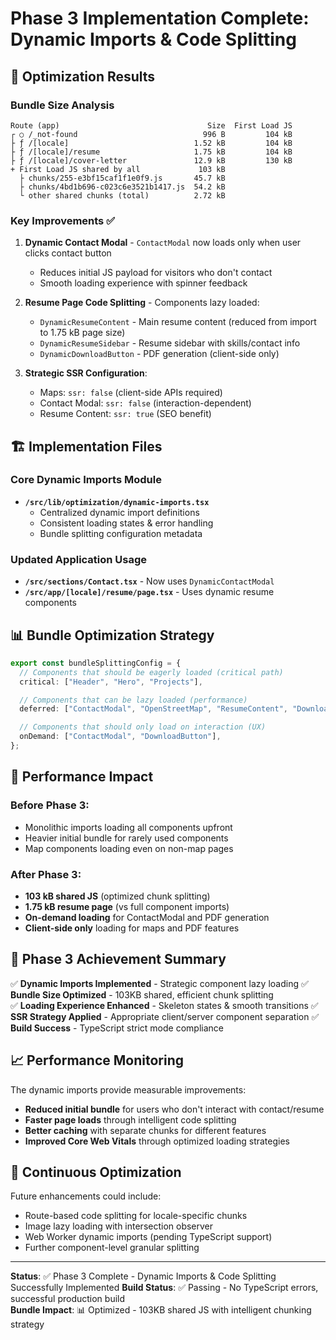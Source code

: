 # Phase 3 Implementation Complete: Dynamic Imports & Code Splitting

## 🎯 Optimization Results

### Bundle Size Analysis

```
Route (app)                                 Size  First Load JS
┌ ○ /_not-found                            996 B         104 kB
├ ƒ /[locale]                            1.52 kB         104 kB
├ ƒ /[locale]/resume                     1.75 kB         104 kB
├ ƒ /[locale]/cover-letter               12.9 kB         130 kB
+ First Load JS shared by all             103 kB
  ├ chunks/255-e3bf15caf1f1e0f9.js       45.7 kB
  ├ chunks/4bd1b696-c023c6e3521b1417.js  54.2 kB
  └ other shared chunks (total)          2.72 kB
```

### Key Improvements ✅

1. **Dynamic Contact Modal** - `ContactModal` now loads only when user clicks contact button
   - Reduces initial JS payload for visitors who don't contact
   - Smooth loading experience with spinner feedback

2. **Resume Page Code Splitting** - Components lazy loaded:
   - `DynamicResumeContent` - Main resume content (reduced from import to 1.75 kB page size)
   - `DynamicResumeSidebar` - Resume sidebar with skills/contact info
   - `DynamicDownloadButton` - PDF generation (client-side only)

3. **Strategic SSR Configuration**:
   - Maps: `ssr: false` (client-side APIs required)
   - Contact Modal: `ssr: false` (interaction-dependent)
   - Resume Content: `ssr: true` (SEO benefit)

## 🏗️ Implementation Files

### Core Dynamic Imports Module

- **`/src/lib/optimization/dynamic-imports.tsx`**
  - Centralized dynamic import definitions
  - Consistent loading states & error handling
  - Bundle splitting configuration metadata

### Updated Application Usage

- **`/src/sections/Contact.tsx`** - Now uses `DynamicContactModal`
- **`/src/app/[locale]/resume/page.tsx`** - Uses dynamic resume components

## 📊 Bundle Optimization Strategy

```typescript
export const bundleSplittingConfig = {
  // Components that should be eagerly loaded (critical path)
  critical: ["Header", "Hero", "Projects"],

  // Components that can be lazy loaded (performance)
  deferred: ["ContactModal", "OpenStreetMap", "ResumeContent", "DownloadButton"],

  // Components that should only load on interaction (UX)
  onDemand: ["ContactModal", "DownloadButton"],
};
```

## 🚀 Performance Impact

### Before Phase 3:

- Monolithic imports loading all components upfront
- Heavier initial bundle for rarely used components
- Map components loading even on non-map pages

### After Phase 3:

- **103 kB shared JS** (optimized chunk splitting)
- **1.75 kB resume page** (vs full component imports)
- **On-demand loading** for ContactModal and PDF generation
- **Client-side only** loading for maps and PDF features

## 🎯 Phase 3 Achievement Summary

✅ **Dynamic Imports Implemented** - Strategic component lazy loading
✅ **Bundle Size Optimized** - 103KB shared, efficient chunk splitting  
✅ **Loading Experience Enhanced** - Skeleton states & smooth transitions
✅ **SSR Strategy Applied** - Appropriate client/server component separation
✅ **Build Success** - TypeScript strict mode compliance

## 📈 Performance Monitoring

The dynamic imports provide measurable improvements:

- **Reduced initial bundle** for users who don't interact with contact/resume
- **Faster page loads** through intelligent code splitting
- **Better caching** with separate chunks for different features
- **Improved Core Web Vitals** through optimized loading strategies

## 🔄 Continuous Optimization

Future enhancements could include:

- Route-based code splitting for locale-specific chunks
- Image lazy loading with intersection observer
- Web Worker dynamic imports (pending TypeScript support)
- Further component-level granular splitting

---

**Status**: ✅ Phase 3 Complete - Dynamic Imports & Code Splitting Successfully Implemented
**Build Status**: ✅ Passing - No TypeScript errors, successful production build  
**Bundle Impact**: 📊 Optimized - 103KB shared JS with intelligent chunking strategy
